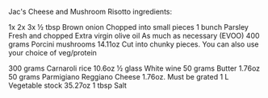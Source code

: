 Jac's Cheese and Mushroom Risotto ingredients:
  
1x
2x
3x
½ tbsp Brown onion Chopped into small pieces
1 bunch Parsley Fresh and chopped
Extra virgin olive oil As much as necessary (EVOO)
400 grams Porcini mushrooms 14.11oz
Cut into chunky pieces. You can also use your choice of veg/protein

300 grams Carnaroli rice 10.6oz
½ glass White wine
50 grams Butter 1.76oz
50 grams Parmigiano Reggiano Cheese 1.76oz. Must be grated
1 L Vegetable stock 35.27oz
1 tbsp Salt

